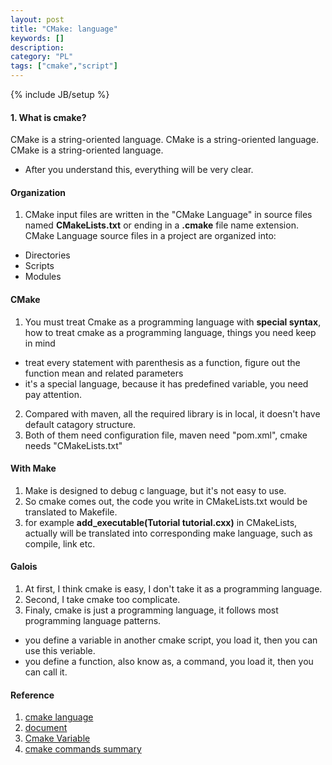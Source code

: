 ```yaml
--- 
layout: post 
title: "CMake: language" 
keywords: [] 
description: 
category: "PL"
tags: ["cmake","script"] 
--- 
```

{% include JB/setup %}

#### 1. What is cmake?
CMake is a string-oriented language.
CMake is a string-oriented language.
CMake is a string-oriented language.
-  After you understand this, everything will be very clear.

#### Organization
1. CMake input files are written in the "CMake Language" in source files named
   **CMakeLists.txt** or ending in a **.cmake** file name extension. CMake
   Language source files in a project are organized into:
- Directories
- Scripts
- Modules



 

#### CMake
1. You must treat Cmake as a programming language with **special syntax**, how
   to treat cmake as a programming language, things you need keep in mind
- treat every statement with parenthesis as a function, figure out the function
  mean and related parameters
- it's a special language, because it has predefined variable, you need pay
  attention.
2. Compared with maven, all the required library is in local, it doesn't have
   default catagory structure.
3. Both of them need configuration file, maven need "pom.xml", cmake needs
   "CMakeLists.txt"

#### With Make
1. Make is designed to debug c language, but it's not easy to use.
2. So cmake comes out, the code you write in CMakeLists.txt would be translated
   to Makefile.
3. for example **add\_executable(Tutorial tutorial.cxx)** in CMakeLists,
   actually will be translated into corresponding make language, such as
   compile, link etc.

#### Galois
1. At first, I think cmake is easy, I don't take it as a programming language.
2. Second, I take cmake too complicate.
3. Finaly, cmake is just a programming language, it follows most programming language patterns.
- you define a variable in another cmake script, you load it, then you can use this veriable.
- you define a function, also know as, a command, you load it, then you can call it.


#### Reference
1. [cmake language](https://cmake.org/cmake/help/latest/manual/cmake-language.7.html)
1. [document](https://cmake.org/cmake/help/latest/guide/tutorial/index.html)
2. [Cmake Variable](https://gitlab.kitware.com/cmake/community/-/wikis/doc/cmake/Useful-Variables)
3. [cmake commands summary](https://cmake.org/cmake/help/latest/manual/cmake-commands.7.html#scripting-commands)

